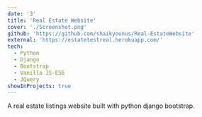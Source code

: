 ```yaml
---
date: '3'
title: 'Real Estate Website'
cover: './Screenshot.png'
github: 'https://github.com/shaikyounus/Real-EstateWebsite'
external: 'https://estatetestreal.herokuapp.com/'
tech:
  - Python
  - Django
  - Bootstrap
  - Vanilla JS-ES6 
  - JQuery
showInProjects: true
---
```


A real estate listings website built with python django bootstrap.
